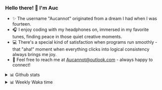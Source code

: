 ### Hello there! 👋 I'm Auc

- ✨ The username "Aucannot" originated from a dream I had when I was fourteen.  
- 🎧 I enjoy coding with my headphones on, immersed in my favorite tunes, finding peace in those quiet creative moments.  
- 💻 There's a special kind of satisfaction when programs run smoothly - that "aha!" moment when everything clicks into logical consistency always brings me joy.
- 📧 Feel free to reach me at [Aucannot@outlook.com](mailto:Aucannot@outlook.com) - always happy to connect!

<details>
  <summary>📊 Github stats</summary>
  <div align="center">
    <img height="180em" src="https://github-readme-stats-delta-three-96.vercel.app/api?username=Aucannot&theme=tokyonight&count_private=true&show_icons=true&include_all_commits=true&custom_title=GitHub_Stats"/>
    <img height="180em" src="https://github-readme-stats-delta-three-96.vercel.app/api/top-langs/?username=Aucannot&theme=tokyonight&layout=compact&hide=CMake,Makefile"/>
  </div>
</details>
<details>
  <summary>📊 Weekly Waka time</summary>
  
  <!--START_SECTION:waka-->

```txt
Python       27 hrs 37 mins  ████████████████▒░░░░░░░░   65.32 %
Bash         6 hrs 13 mins   ███▓░░░░░░░░░░░░░░░░░░░░░   14.73 %
Jinja        3 hrs 59 mins   ██▒░░░░░░░░░░░░░░░░░░░░░░   09.45 %
Docker       1 hr 57 mins    █░░░░░░░░░░░░░░░░░░░░░░░░   04.61 %
JSON         1 hr 17 mins    ▓░░░░░░░░░░░░░░░░░░░░░░░░   03.04 %
```

<!--END_SECTION:waka-->
</details>
